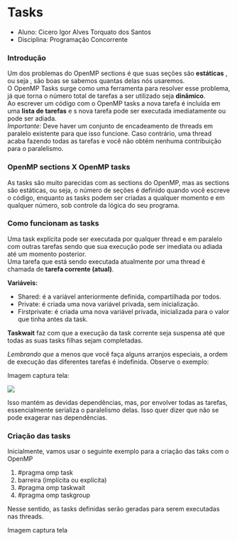 # Tasks 
* Aluno: Cicero Igor Alves Torquato dos Santos
* Disciplina: Programação Concorrente 

### Introdução 

Um dos problemas do OpenMP sections é que suas seções são **estáticas** , ou seja , são boas se sabemos quantas delas nós usaremos. <br>
O OpenMP Tasks surge como uma ferramenta para resolver esse problema, já que torna o número total de tarefas a ser utilizado seja **dinâmico**.<br>
Ao escrever um código com o OpenMP tasks a nova tarefa é incluída em uma **lista de tarefas** e s nova tarefa pode ser executada imediatamente ou pode ser adiada.<br>
*Importante:* Deve haver um conjunto de encadeamento de threads em paralelo existente para que isso funcione. Caso contrário, uma thread acaba fazendo todas as tarefas e você não obtém nenhuma contribuição para o paralelismo.<br>

### OpenMP sections X OpenMP tasks

As tasks são muito parecidas com as sections do OpenMP, mas as sections são estáticas, ou seja, o número de seções é definido quando você escreve o código, enquanto as tasks podem ser criadas a qualquer momento e em qualquer número, sob controle da lógica do seu programa.

### Como funcionam as tasks

Uma task explícita pode ser executada por qualquer thread e em paralelo com outras tarefas sendo que sua execução pode ser imediata ou adiada até um momento posterior. <br>
Uma tarefa que está sendo executada atualmente por uma thread é chamada de **tarefa corrente (atual)**. <br>

**Variáveis:**

* Shared: é a variável anteriormente definida, compartilhada por todos.
* Private: é criada uma nova variável privada, sem inicialização.
* Firstprivate: é criada uma nova variável privada, inicializada para o valor que tinha antes da task.

**Taskwait** faz com que a execução da task corrente seja suspensa até que todas as suas tasks filhas sejam completadas.

*Lembrando que* a menos que você faça alguns arranjos especiais, a ordem de execução das diferentes tarefas é indefinida. Observe o exemplo: 

Imagem captura tela:

<img src="./Captura de tela de 2023-04-27 09-36-12.png">

Isso mantém as devidas dependências, mas, por envolver todas as tarefas, essencialmente serializa o paralelismo delas. Isso quer dizer que não se pode exagerar nas dependências.

### Criação das tasks

Inicialmente, vamos usar o seguinte exemplo para a criação das taks com o OpenMP

1. #pragma omp task
2. barreira (implícita ou explícita)
3. #pragma omp taskwait
4. #pragma omp taskgroup

Nesse sentido, as tasks definidas serão geradas para serem executadas nas threads.

Imagem captura tela

<img src="">
